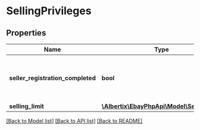 # SellingPrivileges

## Properties
Name | Type | Description | Notes
------------ | ------------- | ------------- | -------------
**seller_registration_completed** | **bool** | If set to true, the seller&#39;s registration is completed. | [optional] 
**selling_limit** | [**\Albertix\EbayPhpApi\Model\SellingLimit**](SellingLimit.md) |  | [optional] 

[[Back to Model list]](../README.md#documentation-for-models) [[Back to API list]](../README.md#documentation-for-api-endpoints) [[Back to README]](../README.md)


